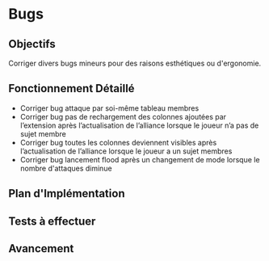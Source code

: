 # Bugs

## Objectifs
Corriger divers bugs mineurs pour des raisons esthétiques ou d'ergonomie.

## Fonctionnement Détaillé
- Corriger bug attaque par soi-même tableau membres
- Corriger bug pas de rechargement des colonnes ajoutées par l’extension après l’actualisation de l’alliance lorsque le joueur n’a pas de sujet membre
- Corriger bug toutes les colonnes deviennent visibles après l’actualisation de l’alliance lorsque le joueur a un sujet membres
- Corriger bug lancement flood après un changement de mode lorsque le nombre d'attaques diminue

## Plan d'Implémentation

## Tests à effectuer

## Avancement